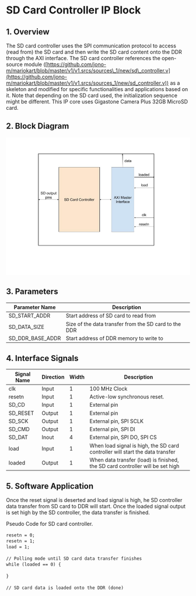 # SD Card Controller IP Block

## 1. Overview

The SD card controller uses the SPI communication protocol to access (read from) the SD card and then write the SD card content onto the DDR through the AXI interface. The SD card controller references the open-source module ([https://github.com/jono-m/mariokart/blob/master/v1/v1.srcs/sources\_1/new/sd\_controller.v](https://github.com/jono-m/mariokart/blob/master/v1/v1.srcs/sources_1/new/sd_controller.v)) as a skeleton and modified for specific functionalities and applications based on it. Note that depending on the SD card used, the initialization sequence might be different. This IP core uses Gigastone Camera Plus 32GB MicroSD card.

## 2. Block Diagram 

![Alt text](SD_Card_Controller.jpg?raw=true "Title")

## 3. Parameters

| Parameter Name | Description |
| --- | --- |
| SD\_START\_ADDR | Start address of SD card to read from |
| SD\_DATA\_SIZE | Size of the data transfer from the SD card to the DDR |
| SD\_DDR\_BASE\_ADDR | Start address of DDR memory to write to |

## 4. Interface Signals

| Signal Name | Direction | Width | Description |
| --- | --- | --- | --- |
| clk | Input | 1 | 100 MHz Clock |
| resetn | Input | 1 | Active-low synchronous reset. |
| SD\_CD | Input | 1 | External pin |
| SD\_RESET | Output | 1 | External pin |
| SD\_SCK | Output | 1 | External pin, SPI SCLK |
| SD\_CMD | Output | 1 | External pin, SPI DI |
| SD\_DAT | Inout | 4 | External pin, SPI DO, SPI CS |
| load | Input | 1 | When load signal is high, the SD card controller will start the data transfer |
| loaded | Output | 1 | When data transfer (load) is finished, the SD card controller will be set high |

## 5. Software Application

Once the reset signal is deserted and load signal is high, he SD controller data transfer from SD card to DDR will start. Once the loaded signal output is set high by the SD controller, the data transfer is finished.

Pseudo Code for SD card controller.

	resetn = 0;
	resetn = 1;
	load = 1;

	// Polling mode until SD card data transfer finishes
	while (loaded == 0) {

	}

	// SD card data is loaded onto the DDR (done)